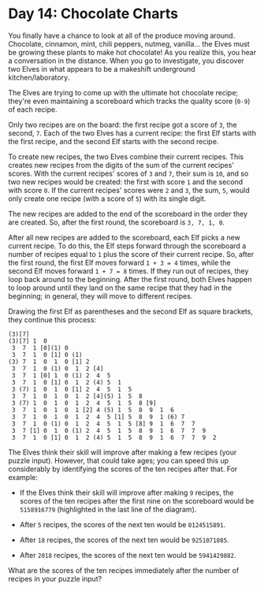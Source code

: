# Day 14: Chocolate Charts

You finally have a chance to look at all of the produce moving around.
Chocolate, cinnamon, mint, chili peppers, nutmeg, vanilla... the Elves must be
growing these plants to make hot chocolate! As you realize this, you hear a
conversation in the distance. When you go to investigate, you discover two Elves
in what appears to be a makeshift underground kitchen/laboratory.

The Elves are trying to come up with the ultimate hot chocolate recipe; they're
even maintaining a scoreboard which tracks the quality score (`0-9`) of each
recipe.

Only two recipes are on the board: the first recipe got a score of `3`, the
second, `7`. Each of the two Elves has a current recipe: the first Elf starts
with the first recipe, and the second Elf starts with the second recipe.

To create new recipes, the two Elves combine their current recipes. This creates
new recipes from the digits of the sum of the current recipes' scores. With the
current recipes' scores of `3` and `7`, their sum is `10`, and so two new
recipes would be created: the first with score `1` and the second with score
`0`. If the current recipes' scores were `2` and `3`, the sum, `5`, would only
create one recipe (with a score of `5`) with its single digit.

The new recipes are added to the end of the scoreboard in the order they are
created. So, after the first round, the scoreboard is `3, 7, 1, 0`.

After all new recipes are added to the scoreboard, each Elf picks a new current
recipe. To do this, the Elf steps forward through the scoreboard a number of
recipes equal to `1` plus the score of their current recipe. So, after the first
round, the first Elf moves forward `1 + 3 = 4` times, while the second Elf moves
forward `1 + 7 = 8` times. If they run out of recipes, they loop back around to
the beginning. After the first round, both Elves happen to loop around until
they land on the same recipe that they had in the beginning; in general, they
will move to different recipes.

Drawing the first Elf as parentheses and the second Elf as square brackets, they
continue this process:

    (3)[7]
    (3)[7] 1  0
     3  7  1 [0](1) 0
     3  7  1  0 [1] 0 (1)
    (3) 7  1  0  1  0 [1] 2
     3  7  1  0 (1) 0  1  2 [4]
     3  7  1 [0] 1  0 (1) 2  4  5
     3  7  1  0 [1] 0  1  2 (4) 5  1
     3 (7) 1  0  1  0 [1] 2  4  5  1  5
     3  7  1  0  1  0  1  2 [4](5) 1  5  8
     3 (7) 1  0  1  0  1  2  4  5  1  5  8 [9]
     3  7  1  0  1  0  1 [2] 4 (5) 1  5  8  9  1  6
     3  7  1  0  1  0  1  2  4  5 [1] 5  8  9  1 (6) 7
     3  7  1  0 (1) 0  1  2  4  5  1  5 [8] 9  1  6  7  7
     3  7 [1] 0  1  0 (1) 2  4  5  1  5  8  9  1  6  7  7  9
     3  7  1  0 [1] 0  1  2 (4) 5  1  5  8  9  1  6  7  7  9  2

The Elves think their skill will improve after making a few recipes (your puzzle
input). However, that could take ages; you can speed this up considerably by
identifying the scores of the ten recipes after that. For example:

- If the Elves think their skill will improve after making `9` recipes, the
  scores of the ten recipes after the first nine on the scoreboard would be
  `5158916779` (highlighted in the last line of the diagram).

- After `5` recipes, the scores of the next ten would be `0124515891`.

- After `18` recipes, the scores of the next ten would be `9251071085`.

- After `2018` recipes, the scores of the next ten would be `5941429882`.

What are the scores of the ten recipes immediately after the number of recipes
in your puzzle input?
